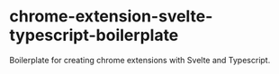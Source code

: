 # chrome-extension-svelte-typescript-boilerplate
 Boilerplate for creating chrome extensions with Svelte and Typescript.
